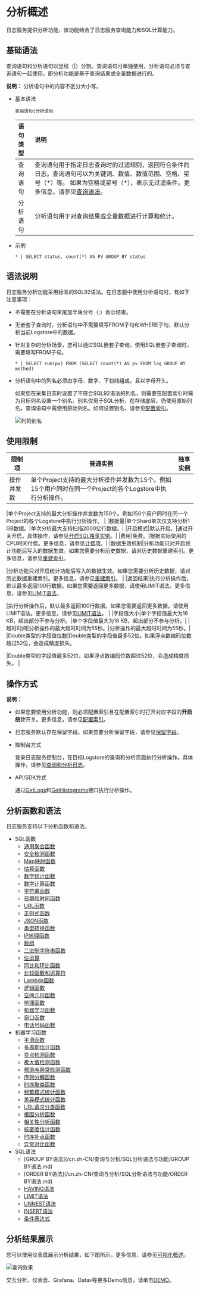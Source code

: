 # 分析概述

日志服务提供分析功能，该功能结合了日志服务查询能力和SQL计算能力。

## 基础语法

查询语句和分析语句以竖线（\|）分割。查询语句可单独使用，分析语句必须与查询语句一起使用。即分析功能是基于查询结果或全量数据进行的。

**说明：** 分析语句中的内容不区分大小写。

-   基本语法

    ```
    查询语句|分析语句
    ```

    |语句类型|说明|
    |:---|:-|
    |查询语句|查询语句用于指定日志查询时的过滤规则，返回符合条件的日志。查询语句可以为关键词、数值、数值范围、空格、星号（\*）等。 如果为空格或星号（\*），表示无过滤条件。更多信息，请参见[查询语法](/cn.zh-CN/查询与分析/查询语法与功能/查询语法.md)。 |
    |分析语句|分析语句用于对查询结果或全量数据进行计算和统计。|

-   示例

    ```
    * | SELECT status, count(*) AS PV GROUP BY status
    ```


## 语法说明

日志服务分析功能采用标准的SQL92语法。在日志服中使用分析语句时，有如下注意事项：

-   不需要在分析语句末尾加半角分号（;）表示结束。
-   无嵌套子查询时，分析语句中不需要填写FROM子句和WHERE子句，默认分析当前Logstore中的数据。
-   针对复杂的分析场景，您可以通过SQL嵌套子查询。使用SQL嵌套子查询时，需要填写FROM子句。

    ```
    * | SELECT sum(pv) FROM (SELECT count(*) AS pv FROM log GROUP BY method)
    ```

-   分析语句中的列名必须由字母、数字、下划线组成，且以字母开头。

    如果您在采集日志时设置了不符合SQL92语法的列名，则需要在配置索引时需为目标列名设置一个别名。别名仅用于SQL分析，在存储底层，仍使用原始列名。查询语句中需使用原始列名。如何设置别名，请参见[配置索引](/cn.zh-CN/查询与分析/配置索引.md)。

    ![列的别名](https://static-aliyun-doc.oss-accelerate.aliyuncs.com/assets/img/zh-CN/9394033261/p282721.png)


## 使用限制

|限制项|普通实例|独享实例|
|---|----|----|
|操作并发数|单个Project支持的最大分析操作并发数为15个。例如15个用户同时在同一个Project的各个Logstore中执行分析操作。

|单个Project支持的最大分析操作并发数为150个。例如150个用户同时在同一个Project的各个Logstore中执行分析操作。 |
|数据量|单个Shard单次仅支持分析1 GB数据。|单次分析最大支持扫描2000亿行数据。|
|开启模式|默认开启。|通过开关开启。具体操作，请参见[开启SQL独享实例](/cn.zh-CN/查询与分析/开启SQL独享实例.md)。|
|费用|免费。|根据实际使用的CPU时间付费。更多信息，请参见[计费项](/cn.zh-CN/产品计费/计费项.md)。|
|数据生效机制|分析功能只对开启统计功能后写入的数据生效。如果您需要分析历史数据，请对历史数据重建索引。更多信息，请参见[重建索引](/cn.zh-CN/查询与分析/查询语法与功能/重建索引.md)。

|分析功能只对开启统计功能后写入的数据生效。如果您需要分析历史数据，请对历史数据重建索引。更多信息，请参见[重建索引](/cn.zh-CN/查询与分析/查询语法与功能/重建索引.md)。 |
|返回结果|执行分析操作后，默认最多返回100行数据。如果您需要返回更多数据，请使用LIMIT语法。更多信息，请参见[LIMIT语法](/cn.zh-CN/查询与分析/SQL分析语法与功能/LIMIT语法.md)。

|执行分析操作后，默认最多返回100行数据。如果您需要返回更多数据，请使用LIMIT语法。更多信息，请参见[LIMIT语法](/cn.zh-CN/查询与分析/SQL分析语法与功能/LIMIT语法.md)。 |
|字段值大小|单个字段值最大为16 KB，超出部分不参与分析。|单个字段值最大为16 KB，超出部分不参与分析。|
|超时时间|分析操作的最大超时时间为55秒。|分析操作的最大超时时间为55秒。|
|Double类型的字段值位数|Double类型的字段值最多52位。如果浮点数编码位数超过52位，会造成精度损失。

|Double类型的字段值最多52位。如果浮点数编码位数超过52位，会造成精度损失。 |

## 操作方式

**说明：**

-   如果您要使用分析功能，则必须配置索引且在配置索引时打开对应字段的**开启统计**开关。更多信息，请参见[配置索引](/cn.zh-CN/查询与分析/配置索引.md)。
-   日志服务默认存在保留字段。如果您要分析保留字段，请参见[保留字段](/cn.zh-CN/产品简介/使用限制/保留字段.md)。

-   控制台方式

    登录日志服务控制台，在目标Logstore的查询和分析页面执行分析操作。具体操作，请参见[查询和分析日志](/cn.zh-CN/查询与分析/查询和分析日志.md)。

-   API/SDK方式

    通过[GetLogs](/cn.zh-CN/开发指南/API参考/日志库相关接口/GetLogs.md)和[GetHistograms](/cn.zh-CN/开发指南/API参考/日志库相关接口/GetHistograms.md)接口执行分析操作。


## 分析函数和语法

日志服务支持以下分析函数和语法。

-   SQL函数
    -   [通用聚合函数](/cn.zh-CN/查询与分析/SQL分析语法与功能/通用聚合函数.md)
    -   [安全检测函数](/cn.zh-CN/查询与分析/SQL分析语法与功能/安全检测函数.md)
    -   [Map映射函数](/cn.zh-CN/查询与分析/SQL分析语法与功能/Map映射函数.md)
    -   [估算函数](/cn.zh-CN/查询与分析/SQL分析语法与功能/估算函数.md)
    -   [数学统计函数](/cn.zh-CN/查询与分析/SQL分析语法与功能/数学统计函数.md)
    -   [数学计算函数](/cn.zh-CN/查询与分析/SQL分析语法与功能/数学计算函数.md)
    -   [字符串函数](/cn.zh-CN/查询与分析/SQL分析语法与功能/字符串函数.md)
    -   [日期和时间函数](/cn.zh-CN/查询与分析/SQL分析语法与功能/日期和时间函数.md)
    -   [URL函数](/cn.zh-CN/查询与分析/SQL分析语法与功能/URL函数.md)
    -   [正则式函数](/cn.zh-CN/查询与分析/SQL分析语法与功能/正则式函数.md)
    -   [JSON函数](/cn.zh-CN/查询与分析/SQL分析语法与功能/JSON函数.md)
    -   [类型转换函数](/cn.zh-CN/查询与分析/SQL分析语法与功能/类型转换函数.md)
    -   [IP地理函数](/cn.zh-CN/查询与分析/SQL分析语法与功能/IP地理函数.md)
    -   [数组](/cn.zh-CN/查询与分析/SQL分析语法与功能/数组.md)
    -   [二进制字符串函数](/cn.zh-CN/查询与分析/SQL分析语法与功能/二进制字符串函数.md)
    -   [位运算](/cn.zh-CN/查询与分析/SQL分析语法与功能/位运算.md)
    -   [同比和环比函数](/cn.zh-CN/查询与分析/SQL分析语法与功能/同比和环比函数.md)
    -   [比较函数和运算符](/cn.zh-CN/查询与分析/SQL分析语法与功能/比较函数和运算符.md)
    -   [Lambda函数](/cn.zh-CN/查询与分析/SQL分析语法与功能/Lambda函数.md)
    -   [逻辑函数](/cn.zh-CN/查询与分析/SQL分析语法与功能/逻辑函数.md)
    -   [空间几何函数](/cn.zh-CN/查询与分析/SQL分析语法与功能/空间几何函数.md)
    -   [地理函数](/cn.zh-CN/查询与分析/SQL分析语法与功能/地理函数.md)
    -   [机器学习函数](/cn.zh-CN/查询与分析/机器学习语法与函数/概述.md)
    -   [窗口函数](/cn.zh-CN/查询与分析/SQL分析语法与功能/窗口函数.md)
    -   [电话号码函数](/cn.zh-CN/查询与分析/SQL分析语法与功能/电话号码函数.md)
-   机器学习函数
    -   [平滑函数](/cn.zh-CN/查询与分析/机器学习语法与函数/平滑函数.md)
    -   [多周期估计函数](/cn.zh-CN/查询与分析/机器学习语法与函数/多周期估计函数.md)
    -   [变点检测函数](/cn.zh-CN/查询与分析/机器学习语法与函数/变点检测函数.md)
    -   [极大值检测函数](/cn.zh-CN/查询与分析/机器学习语法与函数/极大值检测函数.md)
    -   [预测与异常检测函数](/cn.zh-CN/查询与分析/机器学习语法与函数/预测与异常检测函数.md)
    -   [序列分解函数](/cn.zh-CN/查询与分析/机器学习语法与函数/序列分解函数.md)
    -   [时序聚类函数](/cn.zh-CN/查询与分析/机器学习语法与函数/时序聚类函数.md)
    -   [频繁模式统计函数](/cn.zh-CN/查询与分析/机器学习语法与函数/频繁模式统计函数.md)
    -   [差异模式统计函数](/cn.zh-CN/查询与分析/机器学习语法与函数/差异模式统计函数.md)
    -   [URL请求分类函数](/cn.zh-CN/查询与分析/机器学习语法与函数/URL请求分类函数.md)
    -   [根因分析函数](/cn.zh-CN/查询与分析/机器学习语法与函数/根因分析函数.md)
    -   [相关性分析函数](/cn.zh-CN/查询与分析/机器学习语法与函数/相关性分析函数.md)
    -   [核密度估计函数](/cn.zh-CN/查询与分析/机器学习语法与函数/核密度估计函数.md)
    -   [时序补点函数](/cn.zh-CN/查询与分析/机器学习语法与函数/时序补点函数.md)
    -   [异常对比函数](/cn.zh-CN/查询与分析/机器学习语法与函数/异常对比函数.md)
-   SQL语法
    -   [GROUP BY语法](/cn.zh-CN/查询与分析/SQL分析语法与功能/GROUP BY语法.md)
    -   [ORDER BY语法](/cn.zh-CN/查询与分析/SQL分析语法与功能/ORDER BY语法.md)
    -   [HAVING语法](/cn.zh-CN/查询与分析/SQL分析语法与功能/HAVING语法.md)
    -   [LIMIT语法](/cn.zh-CN/查询与分析/SQL分析语法与功能/LIMIT语法.md)
    -   [UNNEST语法](/cn.zh-CN/查询与分析/SQL分析语法与功能/unnest语法.md)
    -   [INSERT语法](/cn.zh-CN/查询与分析/SQL分析语法与功能/insert语法.md)
    -   [条件表达式](/cn.zh-CN/查询与分析/SQL分析语法与功能/条件表达式.md)

## 分析结果展示

您可以使用仪表盘展示分析结果，如下图所示。更多信息，请参见[可视化概述](/cn.zh-CN/可视化/可视化概述.md)。

![查询效果](https://static-aliyun-doc.oss-accelerate.aliyuncs.com/assets/img/zh-CN/9394033261/p7348.png)

交互分析、仪表盘、Grafana、Datav等更多Demo信息，请单击[DEMO](http://logdemo.oss-cn-beijing.aliyuncs.com/)。

